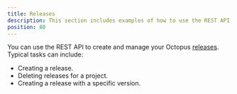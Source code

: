 ```yaml
---
title: Releases
description: This section includes examples of how to use the REST API to create and manage releases in Octopus.
position: 80
---
```

You can use the REST API to create and manage your Octopus [releases](/docs/releases/index.md). Typical tasks can include:

- Creating a release.
- Deleting releases for a project.
- Creating a release with a specific version.
